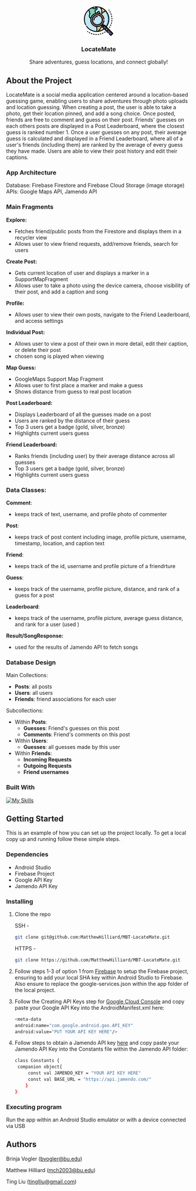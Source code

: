 <!-- PROJECT LOGO -->
<br />
<div align="center">
  <a href="https://github.com/MatthewHilliard/MBT-LocateMate">
    <img src="app/src/main/res/drawable/explore_logo.png" alt="Logo" width="80" height="80">
  </a>

  <h3 align="center">LocateMate</h3>

  <p align="center">
    Share adventures, guess locations, and connect globally!
    <br />
  </p>
</div>

## About the Project
LocateMate is a social media application centered around a location-based guessing game, enabling users to share adventures through photo uploads and location guessing. When creating a post, the user is able to take a photo, get their location pinned, and add a song choice. Once posted, friends are free to comment and guess on their post. Friends' guesses on each others posts are displayed in a Post Leaderboard, where the closest guess is ranked number 1. Once a user guesses on any post, their average guess is calculated and displayed in a Friend Leaderboard, where all of a user's friends (including them) are ranked by the average of every guess they have made. Users are able to view their post history and edit their captions.

### App Architecture
Database: Firebase Firestore and Firebase Cloud Storage (image storage)
APIs: Google Maps API, Jamendo API
### Main Fragments
**Explore:**
- Fetches friend/public posts from the Firestore and displays them in a recycler view
- Allows user to view friend requests, add/remove friends, search for users
  
**Create Post:**
- Gets current location of user and displays a marker in a SupportMapFragment
- Allows user to take a photo using the device camera, choose visibility of their post, and add a caption and song
  
**Profile:**
- Allows user to view their own posts, navigate to the Friend Leaderboard, and access settings
  
**Individual Post:**
- Allows user to view a post of their own in more detail, edit their caption, or delete their post
- chosen song is played when viewing
  
**Map Guess:**
- GoogleMaps Support Map Fragment 
- Allows user to first place a marker and make a guess
- Shows distance from guess to real post location
  
**Post Leaderboard:**
- Displays Leaderboard of all the guesses made on a post
- Users are ranked by the distance of their guess
- Top 3 users get a badge (gold, silver, bronze)
- Highlights current users guess
  
**Friend Leaderboard:**
- Ranks friends (including user) by their average distance across all guesses
- Top 3 users get a badge (gold, silver, bronze)
- Highlights current users guess
  
### Data Classes:
**Comment**:
- keeps track of text, username, and profile photo of commenter
  
**Post**:
- keeps track of post content including image, profile picture, username, timestamp, location, and caption text

**Friend**:
- keeps track of the id, username and profile picture of a friendrture

**Guess**:
- keeps track of the username, profile picture, distance, and rank of a guess for a post

**Leaderboard**:
- keeps track of the username, profile picture, average guess distance, and rank for a user (used )

**Result/SongResponse:**
- used for the results of Jamendo API to fetch songs

### Database Design
Main Collections:
- **Posts**: all posts
- **Users**: all users
- **Friends**: friend associations for each user

Subcollections:
- Within **Posts**:
  - **Guesses**: Friend's guesses on this post
  - **Comments**: Friend's comments on this post
- Within **Users**:
  - **Guesses**: all guesses made by this user
- Within **Friends**:
  - **Incoming Requests**
  - **Outgoing Requests**
  - **Friend usernames**

### Built With

[![My Skills](https://skillicons.dev/icons?i=androidstudio,figma,firebase,gcp,github,gradle,kotlin,materialui,postman)](https://skillicons.dev)

<!-- GETTING STARTED -->
## Getting Started

This is an example of how you can set up the project locally.
To get a local copy up and running follow these simple steps.

### Dependencies

* Android Studio
* Firebase Project
* Google API Key
* Jamendo API Key

### Installing

1. Clone the repo

   SSH - 
   ```sh
   git clone git@github.com:MatthewHilliard/MBT-LocateMate.git
   ```
   HTTPS - 
   ```sh
   git clone https://github.com/MatthewHilliard/MBT-LocateMate.git
   ```
   
3. Follow steps 1-3 of option 1 from [Firebase](https://firebase.google.com/docs/android/setup) to setup the Firebase project, ensuring to add your local SHA key within Android Studio to Firebase. Also ensure to replace the google-services.json within the app folder of the local project.
   
4. Follow the Creating API Keys step for [Google Cloud Console](https://developers.google.com/maps/documentation/android-sdk/get-api-key) and copy paste your Google API Key into the AndroidManifest.xml here:
   ```sh
   <meta-data
   android:name="com.google.android.geo.API_KEY"
   android:value="PUT YOUR API KEY HERE"/>
   ```
   
5. Follow steps to obtain a Jamendo API key [here](https://developer.jamendo.com/v3.0) and copy paste your Jamendo API Key into the Constants file within the Jamendo API folder:
   ```sh
   class Constants {
    companion object{
        const val JAMENDO_KEY = "YOUR API KEY HERE"
        const val BASE_URL = "https://api.jamendo.com/"
       }
   }
   ```

### Executing program

Run the app within an Android Studio emulator or with a device connected via USB

## Authors

Brinja Vogler (bvogler@bu.edu)

Matthew Hilliard (mch2003@bu.edu)

Ting Liu (tinglliu@gmail.com)
